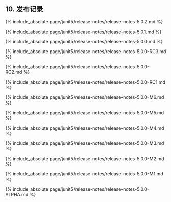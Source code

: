## 10. 发布记录

{% include_absolute page/junit5/release-notes/release-notes-5.0.2.md %}

{% include_absolute page/junit5/release-notes/release-notes-5.0.1.md %}

{% include_absolute page/junit5/release-notes/release-notes-5.0.0.md %}

{% include_absolute page/junit5/release-notes/release-notes-5.0.0-RC3.md %}

{% include_absolute page/junit5/release-notes/release-notes-5.0.0-RC2.md %}

{% include_absolute page/junit5/release-notes/release-notes-5.0.0-RC1.md %}

{% include_absolute page/junit5/release-notes/release-notes-5.0.0-M6.md %}

{% include_absolute page/junit5/release-notes/release-notes-5.0.0-M5.md %}

{% include_absolute page/junit5/release-notes/release-notes-5.0.0-M4.md %}

{% include_absolute page/junit5/release-notes/release-notes-5.0.0-M3.md %}

{% include_absolute page/junit5/release-notes/release-notes-5.0.0-M2.md %}

{% include_absolute page/junit5/release-notes/release-notes-5.0.0-M1.md %}

{% include_absolute page/junit5/release-notes/release-notes-5.0.0-ALPHA.md %}


